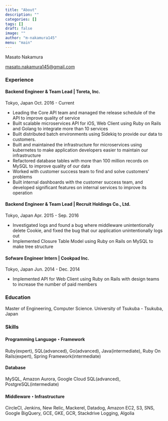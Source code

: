 ```yaml
---
title: "About"
description: ""
categories: []
tags: []
draft: false
image: ""
author: "m-nakamura145"
menu: "main"
---
```


Masato Nakamura

<!--more-->

masato.nakamura145@gmail.com

### Experience

#### Backend Engineer & Team Lead | Toreta, Inc.
Tokyo, Japan Oct. 2016 - Current

* Leading the Core API team and managed the release schedule of the API to improve quality of service
* Built scalable microservices API for iOS, Web Client using Ruby on Rails and Golang to integrate more than 10 services
* Built distributed batch environments using Sidekiq to provide our data to customers.
* Built and maintained the infrastructure for microservices using kubernetes to make application developers easier to maintain our infrastructure
* Refactored database tables with more than 100 million records on MySQL to improve quality of our data
* Worked with customer success team to find and solve customers' problems
* Built internal dashboards with the customer success team, and developed significant features on internal services to improve its operation

#### Backend Engineer & Team Lead | Recruit Holdings Co., Ltd.
Tokyo, Japan Apr. 2015 - Sep. 2016

* Investigated logs and found a bug where middleware unintentionally delete Cookie, and fixed the bug that our application unintentionally logs out
* Implemented Closure Table Model using Ruby on Rails on MySQL to make tree structure

#### Sofware Engineer Intern | Cookpad Inc.
Tokyo, Japan Jun. 2014 - Dec. 2014

* Implemented API for Web Client using Ruby on Rails with design teams to increase the number of paid members

### Education
Master of Engineering, Computer Science. University of Tsukuba - Tsukuba, Japan

### Skills

#### Programming Language・Framework
Ruby(expert), SQL(advanced), Go(advanced), Java(intermediate), Ruby On Rails(expert), Spring Framework(intermediate)

#### Database
MySQL, Amazon Aurora, Google Cloud SQL(advanced), PostgreSQL(intermediate)

#### Middleware・Infrastructure
CircleCI, Jenkins, New Relic, Mackerel, Datadog, Amazon EC2, S3, SNS, Google BigQuery, GCE, GKE, GCR, Stackdrive Logging, Algolia
